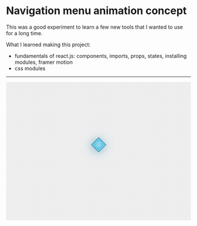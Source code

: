 # Navigation menu animation concept

This was a good experiment to learn a few new tools that I wanted to use for a long time.

What I learned making this project:
- fundamentals of react.js: components, imports, props, states, installing modules, framer motion
- css modules

---

<img src="https://github.com/eduardconstantin/Navigation-menu-animation/blob/main/gif/menu.gif">
